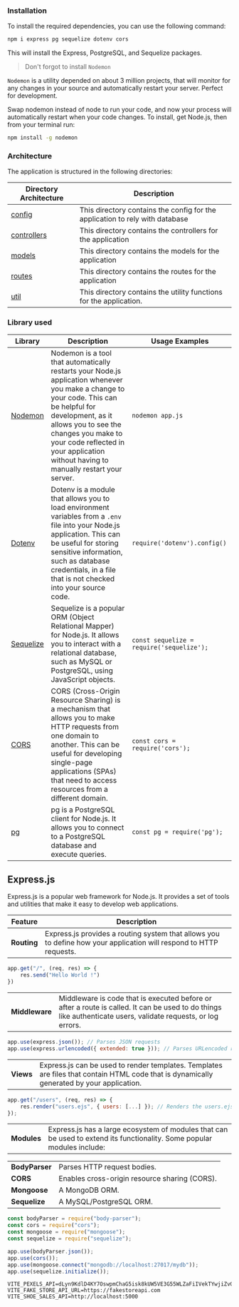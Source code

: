 ### Installation

To install the required dependencies, you can use the following command:

```bash
npm i express pg sequelize dotenv cors
```

This will install the Express, PostgreSQL, and Sequelize packages.

> Don't forgot to install `Nodemon`

`Nodemon` is a utility depended on about 3 million projects, that will monitor for any changes in your source and automatically restart your server. Perfect for development.

Swap nodemon instead of node to run your code, and now your process will automatically restart when your code changes. To install, get Node.js, then from your terminal run:

```bash
npm install -g nodemon
```

### Architecture

The application is structured in the following directories:

| Directory Architecture                       | Description                        |
|----------------------------------------------|------------------------------------|
| [config](../server/docs/config/config.md)           | This directory contains the config for the application to rely with database  |
| [controllers](../server/docs/controllers/userController.md) | This directory contains the controllers for the application  |
| [models](../server/docs/models/userModel.md)           | This directory contains the models for the application  |
| [routes](../server/docs/routes.md)           | This directory contains the routes for the application  |
| [util](../server/docs/util.md)               | This directory contains the utility functions for the application.  |


### Library used
| Library | Description | Usage Examples |
|---|---|---|
| [Nodemon](https://www.npmjs.com/package/nodemon) | Nodemon is a tool that automatically restarts your Node.js application whenever you make a change to your code. This can be helpful for development, as it allows you to see the changes you make to your code reflected in your application without having to manually restart your server. | `nodemon app.js` |
| [Dotenv](https://www.npmjs.com/package/dotenv) | Dotenv is a module that allows you to load environment variables from a `.env` file into your Node.js application. This can be useful for storing sensitive information, such as database credentials, in a file that is not checked into your source code. | `require('dotenv').config()` |
| [Sequelize](https://sequelize.org/) | Sequelize is a popular ORM (Object Relational Mapper) for Node.js. It allows you to interact with a relational database, such as MySQL or PostgreSQL, using JavaScript objects. | `const sequelize = require('sequelize');` |
| [CORS](https://www.npmjs.com/package/cors) | CORS (Cross-Origin Resource Sharing) is a mechanism that allows you to make HTTP requests from one domain to another. This can be useful for developing single-page applications (SPAs) that need to access resources from a different domain. | `const cors = require('cors');` |
| [pg](https://www.npmjs.com/package/pg) | pg is a PostgreSQL client for Node.js. It allows you to connect to a PostgreSQL database and execute queries. | `const pg = require('pg');` |


## Express.js

Express.js is a popular web framework for Node.js. It provides a set of tools and utilities that make it easy to develop web applications.

| Feature     | Description |
|-------------|---|
| **Routing** | Express.js provides a routing system that allows you to define how your application will respond to HTTP requests. 

```js
app.get("/", (req, res) => {
    res.send("Hello World !")
})
```
|             |  |
|-------------|---|
| **Middleware** | Middleware is code that is executed before or after a route is called. It can be used to do things like authenticate users, validate requests, or log errors.

```js
app.use(express.json()); // Parses JSON requests
app.use(express.urlencoded({ extended: true })); // Parses URLencoded requests
```

|             |  |
|-------------|---|
| **Views** | Express.js can be used to render templates. Templates are files that contain HTML code that is dynamically generated by your application.

```js
app.get("/users", (req, res) => {
    res.render("users.ejs", { users: [...] }); // Renders the users.ejs template, passing in the users array as an object
});
```

|             |  |
|-------------|---|
| **Modules** | Express.js has a large ecosystem of modules that can be used to extend its functionality. Some popular modules include:

|             |  |
|-------------|---|
| **BodyParser** | Parses HTTP request bodies.
| **CORS** | Enables cross-origin resource sharing (CORS).
| **Mongoose** | A MongoDB ORM.
| **Sequelize** | A MySQL/PostgreSQL ORM.

```js
const bodyParser = require("body-parser");
const cors = require("cors");
const mongoose = require("mongoose");
const sequelize = require("sequelize");

app.use(bodyParser.json());
app.use(cors());
app.use(mongoose.connect("mongodb://localhost:27017/mydb"));
app.use(sequelize.initialize());
```

```env
VITE_PEXELS_API=dLyn9KdlD4KY7OswpmChaG5isk8kUW5VE3G55WLZaFiIVekTYwjiZvOQ
VITE_FAKE_STORE_API_URL=https://fakestoreapi.com
VITE_SHOE_SALES_API=http://localhost:5000
```